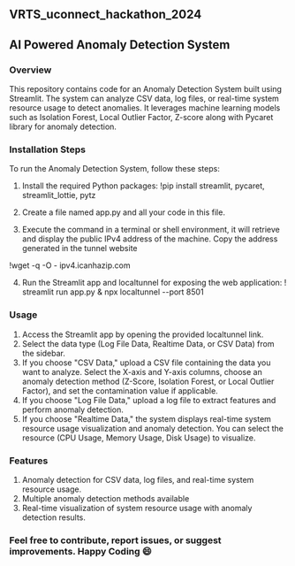 ## **VRTS_uconnect_hackathon_2024**

## **AI Powered Anomaly Detection System**

### **Overview**
This repository contains code for an Anomaly Detection System built using Streamlit. The system can analyze CSV data, log files, or real-time system resource usage to detect anomalies. It leverages machine learning models such as Isolation Forest, Local Outlier Factor, Z-score along with Pycaret library for anomaly detection.

### **Installation Steps**

To run the Anomaly Detection System, follow these steps:
1.	Install the required Python packages:
!pip install streamlit, pycaret, streamlit_lottie, pytz 

2. Create a file named app.py and all your code in this file.

3.	Execute the command in a terminal or shell environment, it will retrieve and display the public IPv4 address of the machine. Copy the address generated in the tunnel website

!wget -q -O - ipv4.icanhazip.com

4.	Run the Streamlit app and localtunnel for exposing the web application:
! streamlit run app.py & npx localtunnel --port 8501

### **Usage**

1.	Access the Streamlit app by opening the provided localtunnel link.
2.	Select the data type (Log File Data, Realtime Data, or CSV Data) from the sidebar.
3.	If you choose "CSV Data," upload a CSV file containing the data you want to analyze. Select the X-axis and Y-axis columns, choose an anomaly detection method (Z-Score, Isolation Forest, or Local Outlier Factor), and set the contamination value if applicable.
4.	If you choose "Log File Data," upload a log file to extract features and perform anomaly detection.
5.	If you choose "Realtime Data," the system displays real-time system resource usage visualization and anomaly detection. You can select the resource (CPU Usage, Memory Usage, Disk Usage) to visualize.


### **Features**

1. Anomaly detection for CSV data, log files, and real-time system resource usage.
2. Multiple anomaly detection methods available
3. Real-time visualization of system resource usage with anomaly detection results.

### Feel free to contribute, report issues, or suggest improvements. Happy Coding :smile:



